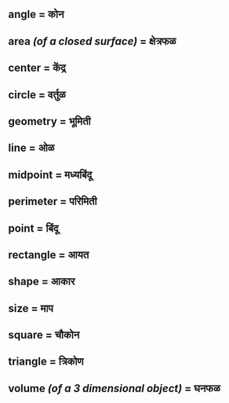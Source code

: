 ## angle = कोन

## area *(of a closed surface)* = क्षेत्रफळ

## center = केंद्र

## circle = वर्तुळ

## geometry = भूमिती

## line = ओळ

## midpoint = मध्यबिंदू

## perimeter = परिमिती

## point = बिंदू

## rectangle = आयत

## shape = आकार

## size = माप

## square = चौकोन

## triangle = त्रिकोण

## volume *(of a 3 dimensional object)* = घनफळ


